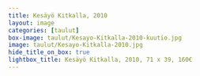 ```yaml
---
title: Kesäyö Kitkalla, 2010
layout: image
categories: [taulut]
box-image: taulut/Kesayo-Kitkalla-2010-kuutio.jpg
image: taulut/Kesayo-Kitkalla-2010.jpg
hide_title_on_box: true
lightbox_title: Kesäyö Kitkalla, 2010, 71 x 39, 160€
---
```

